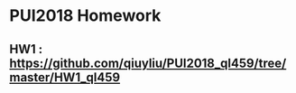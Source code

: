PUI2018 Homework
================
HW1 : <https://github.com/qiuyliu/PUI2018_ql459/tree/master/HW1_ql459>
------------------------------------------------------------------------
